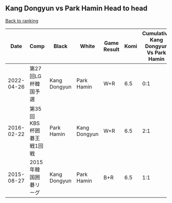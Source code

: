 ## Kang Dongyun vs Park Hamin Head to head

[Back to ranking](../../index.md)




| **Date** | **Comp** | **Black** | **White** | **Game Result** | **Komi** | **Cumulative Kang Dongyun Vs Park Hamin** | **Kang Dongyun Streak** | **Park Hamin Streak** | 
| --- | --- | --- | --- | --- | --- | --- | --- | --- |
| 2022-04-26 | 第27回LG杯韓国予選 | Kang Dongyun | Park Hamin | W+R | 6.5 | 0:1 | 0 | 1 | 
| 2016-02-22 | 第35回KBS杯囲碁王戦1回戦 | Park Hamin | Kang Dongyun | W+R | 6.5 | 2:1 | 2 | 0 | 
| 2015-08-27 | 2015年韓国囲碁リーグ | Kang Dongyun | Park Hamin | B+R | 6.5 | 1:1 | 1 | 0 |




